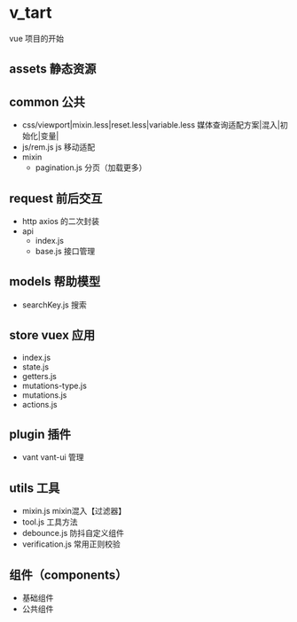 # v_tart

vue 项目的开始

## assets 静态资源

## common 公共

- css/viewport|mixin.less|reset.less|variable.less 媒体查询适配方案|混入|初始化|变量|
- js/rem.js js 移动适配
- mixin
  - pagination.js 分页（加载更多）

## request 前后交互

- http axios 的二次封装
- api
  - index.js
  - base.js 接口管理

## models 帮助模型

- searchKey.js 搜索

## store vuex 应用

- index.js
- state.js
- getters.js
- mutations-type.js
- mutations.js
- actions.js

## plugin 插件

- vant vant-ui 管理

## utils 工具 

- mixin.js mixin混入【过滤器】
- tool.js 工具方法
- debounce.js 防抖自定义组件
- verification.js 常用正则校验

## 组件（components）

- 基础组件
- 公共组件
